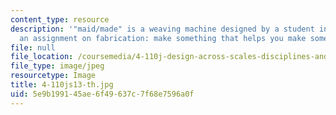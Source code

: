 ```yaml
---
content_type: resource
description: '"maid/made" is a weaving machine designed by a student in response to
  an assignment on fabrication: make something that helps you make something.'
file: null
file_location: /coursemedia/4-110j-design-across-scales-disciplines-and-problem-contexts-spring-2013/5e9b199145ae6f49637c7f68e7596a0f_4-110js13-th.jpg
file_type: image/jpeg
resourcetype: Image
title: 4-110js13-th.jpg
uid: 5e9b1991-45ae-6f49-637c-7f68e7596a0f
---
```

